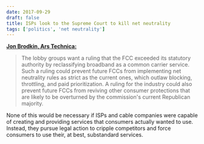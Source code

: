 ```yaml
---
date: 2017-09-29
draft: false
title: ISPs look to the Supreme Court to kill net neutrality
tags: ['politics', 'net neutrality']
---
```


**[Jon Brodkin, Ars Technica:](https://arstechnica.com/?p=1177323)**

> The lobby groups want a ruling that the FCC exceeded its statutory authority by reclassifying broadband as a common carrier service. Such a ruling could prevent future FCCs from implementing net neutrality rules as strict as the current ones, which outlaw blocking, throttling, and paid prioritization. A ruling for the industry could also prevent future FCCs from reviving other consumer protections that are likely to be overturned by the commission's current Republican majority.<!-- excerpt -->

None of this would be necessary if ISPs and cable companies were capable of creating and providing services that consumers actually wanted to use. Instead, they pursue legal action to cripple competitors and force consumers to use their, at best, substandard services.
